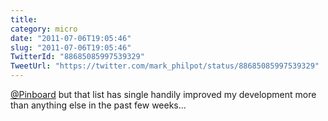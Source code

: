 ```yaml
---
title: 
category: micro
date: "2011-07-06T19:05:46"
slug: "2011-07-06T19:05:46"
TwitterId: "88685085997539329"
TweetUrl: "https://twitter.com/mark_philpot/status/88685085997539329"
---
```


[@Pinboard](https://twitter.com/Pinboard) but that list has single handily
improved my development more than anything else in the past few weeks...
